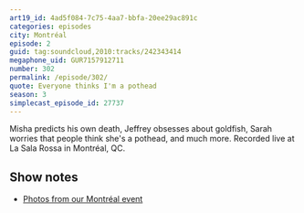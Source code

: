 ```yaml
---
art19_id: 4ad5f084-7c75-4aa7-bbfa-20ee29ac891c
categories: episodes
city: Montréal
episode: 2
guid: tag:soundcloud,2010:tracks/242343414
megaphone_uid: GUR7157912711
number: 302
permalink: /episode/302/
quote: Everyone thinks I'm a pothead
season: 3
simplecast_episode_id: 27737
---
```


Misha predicts his own death, Jeffrey obsesses about goldfish, Sarah worries that people think she's a pothead, and much more. Recorded live at La Sala Rossa in Montréal, QC.

## Show notes
- [Photos from our Montréal event](https://goo.gl/UEoOI3)